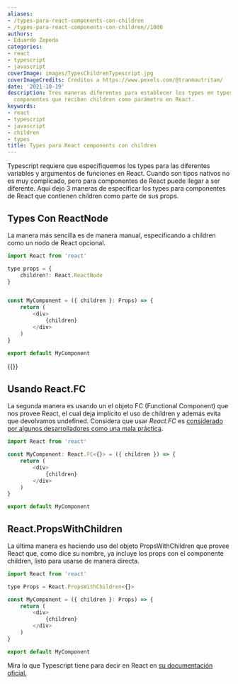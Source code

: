 ```yaml
---
aliases:
- /types-para-react-components-con-children
- /types-para-react-components-con-children//1000
authors:
- Eduardo Zepeda
categories:
- react
- typescript
- javascript
coverImage: images/TypesChildrenTypescript.jpg
coverImageCredits: Créditos a https://www.pexels.com/@tranmautritam/
date: '2021-10-19'
description: Tres maneras diferentes para establecer los types en typescript para
  componentes que reciben children como parámetro en React.
keywords:
- react
- typescript
- javascript
- children
- types
title: Types para React components con children
---
```


Typescript requiere que especifiquemos los types para las diferentes variables y argumentos de funciones en React. Cuando son tipos nativos no es muy complicado, pero para componentes de React puede llegar a ser diferente. Aquí dejo 3 maneras de especificar los types para componentes de React que contienen children como parte de sus props.

## Types Con ReactNode

La manera más sencilla es de manera manual, especificando a children como un nodo de React opcional.

```javascript
import React from 'react'

type props = {
    children?: React.ReactNode
}


const MyComponent = ({ children }: Props) => {
    return (
        <div>
            {children}      
        </div>
    )
}

export default MyComponent
```

{{<ad>}}

## Usando React.FC

La segunda manera es usando un el objeto FC (Functional Component) que nos provee React, el cual deja implícito el uso de children y además evita que devolvamos undefined. Considera que usar _React.FC_ es [considerado por algunos desarrolladores como una mala práctica](/es/por-que-usar-react.fc-podria-ser-una-mala-practica/).

```javascript
import React from 'react'

const MyComponent: React.FC<{}> = ({ children }) => {
    return (
        <div>
            {children}      
        </div>
    )
}

export default MyComponent
```

## React.PropsWithChildren

La última manera es haciendo uso del objeto PropsWithChildren que provee React que, como dice su nombre, ya incluye los props con el componente children, listo para usarse de manera directa.

```javascript
import React from 'react'

type Props = React.PropsWithChildren<{}>

const MyComponent = ({ children }: Props) => {
    return (
        <div>
            {children}      
        </div>
    )
}

export default MyComponent
```

Mira lo que Typescript tiene para decir en React en [su documentación oficial.](https://www.typescriptlang.org/docs/handbook/jsx.html#react-integration)